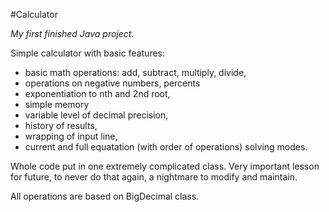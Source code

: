 #Calculator

<i>My first finished Java project.</i>

Simple calculator with basic features:
- basic math operations: add, subtract, multiply, divide,
- operations on negative numbers, percents
- exponentiation to nth and 2nd root,
- simple memory 
- variable level of decimal precision,
- history of results,
- wrapping of input line,
- current and full equatation (with order of operations) solving modes.

Whole code put in one extremely complicated class. Very important lesson for future, to never do that again,
a nightmare to modify and maintain.

All operations are based on BigDecimal class.

